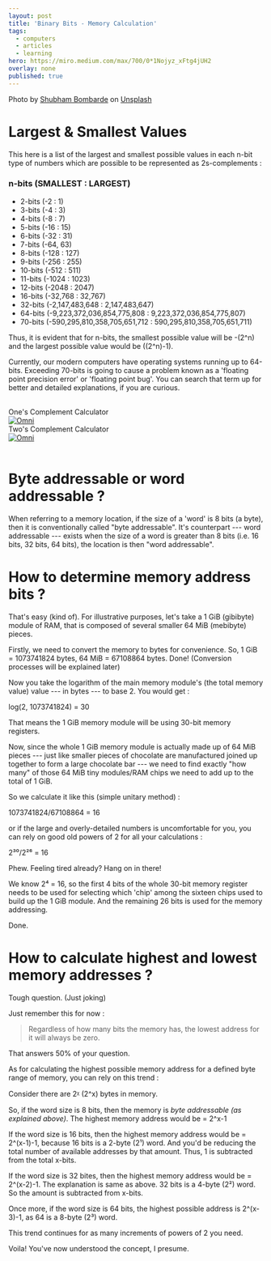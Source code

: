 ```yaml
---
layout: post
title: 'Binary Bits - Memory Calculation'
tags:
  - computers
  - articles
  - learning
hero: https://miro.medium.com/max/700/0*1Nojyz_xFtg4jUH2
overlay: none
published: true
---
```


Photo by [Shubham Bombarde](https://unsplash.com/@shubhambombarde?utm_source=medium&utm_medium=referral) on [Unsplash](https://unsplash.com/?utm_source=medium&utm_medium=referral)

Largest & Smallest Values
======================================
This here is a list of the largest and smallest possible values in each n-bit type of numbers which are possible to be represented as 2s-complements :


### n-bits (SMALLEST : LARGEST)

-   2-bits (-2 : 1)
-   3-bits (-4 : 3)
-   4-bits (-8 : 7)
-   5-bits (-16 : 15)
-   6-bits (-32 : 31)
-   7-bits (-64, 63)
-   8-bits (-128 : 127)
-   9-bits (-256 : 255)
-   10-bits (-512 : 511)
-   11-bits (-1024 : 1023)
-   12-bits (-2048 : 2047)
-   16-bits (-32,768 : 32,767)
-   32-bits (-2,147,483,648 : 2,147,483,647)
-   64-bits (-9,223,372,036,854,775,808 : 9,223,372,036,854,775,807)
-   70-bits (-590,295,810,358,705,651,712 : 590,295,810,358,705,651,711)

Thus, it is evident that for n-bits, the smallest possible value will be -(2^n) and the largest possible value would be ((2^n)-1).

Currently, our modern computers have operating systems running up to 64-bits. Exceeding 70-bits is going to cause a problem known as a 'floating point precision error' or 'floating point bug'. You can search that term up for better and detailed explanations, if you are curious.

<br />

<div class="omni-calculator" data-calculator="math/ones-complement" data-width="300" data-config='{}' data-currency="CAD" data-show-row-controls="false" data-version="3" data-t="1636175647062">
  <div class="omni-calculator-header">One&#39;s Complement Calculator</div>
  <div class="omni-calculator-footer">
    <a href="https://www.omnicalculator.com/math/ones-complement" target="_blank"><img alt="Omni" class="omni-calculator-logo" src="https://cdn.omnicalculator.com/embed/omni-calculator-logo-long.svg" /></a>
  </div>
<script async src="https://cdn.omnicalculator.com/sdk.js"></script>
<div class="omni-calculator" data-calculator="math/twos-complement" data-width="300" data-config='{}' data-currency="CAD" data-show-row-controls="false" data-version="3" data-t="1636175742031">
  <div class="omni-calculator-header">Two&#39;s Complement Calculator</div>
  <div class="omni-calculator-footer">
    <a href="https://www.omnicalculator.com/math/twos-complement" target="_blank"><img alt="Omni" class="omni-calculator-logo" src="https://cdn.omnicalculator.com/embed/omni-calculator-logo-long.svg" /></a>
  </div>
</div>
<script async src="https://cdn.omnicalculator.com/sdk.js"></script>

<br />


Byte addressable or word addressable ?
======================================

When referring to a memory location, if the size of a 'word' is 8 bits (a byte), then it is conventionally called "byte addressable". It's counterpart --- word addressable --- exists when the size of a word is greater than 8 bits (i.e. 16 bits, 32 bits, 64 bits), the location is then "word addressable".

How to determine memory address bits ?
======================================

That's easy (kind of). For illustrative purposes, let's take a 1 GiB (gibibyte) module of RAM, that is composed of several smaller 64 MiB (mebibyte) pieces.

Firstly, we need to convert the memory to bytes for convenience. So, 1 GiB = 1073741824 bytes, 64 MiB = 67108864 bytes. Done! (Conversion processes will be explained later)

Now you take the logarithm of the main memory module's (the total memory value) value --- in bytes --- to base 2. You would get :

log(2, 1073741824) = 30

That means the 1 GiB memory module will be using 30-bit memory registers.

Now, since the whole 1 GiB memory module is actually made up of 64 MiB pieces --- just like smaller pieces of chocolate are manufactured joined up together to form a large chocolate bar --- we need to find exactly "how many" of those 64 MiB tiny modules/RAM chips we need to add up to the total of 1 GiB.

So we calculate it like this (simple unitary method) :

1073741824/67108864 = 16

or if the large and overly-detailed numbers is uncomfortable for you, you can rely on good old powers of 2 for all your calculations :

2³⁰/2²⁶ = 16

Phew. Feeling tired already? Hang on in there!

We know 2⁴ = 16, so the first 4 bits of the whole 30-bit memory register needs to be used for selecting which 'chip' among the sixteen chips used to build up the 1 GiB module. And the remaining 26 bits is used for the memory addressing.

Done.

How to calculate highest and lowest memory addresses ?
======================================================

Tough question. (Just joking)

Just remember this for now :

> Regardless of how many bits the memory has, the lowest address for it will always be zero.

That answers 50% of your question.

As for calculating the highest possible memory address for a defined byte range of memory, you can rely on this trend :

Consider there are 2ᵡ (2^x) bytes in memory.

So, if the word size is 8 bits, then the memory is *byte addressable (as explained above)*. The highest memory address would be = 2^x-1

If the word size is 16 bits, then the highest memory address would be = 2^(x-1)-1, because 16 bits is a 2-byte (2¹) word. And you'd be reducing the total number of available addresses by that amount. Thus, 1 is subtracted from the total x-bits.

If the word size is 32 bites, then the highest memory address would be = 2^(x-2)-1. The explanation is same as above. 32 bits is a 4-byte (2²) word. So the amount is subtracted from x-bits.

Once more, if the word size is 64 bits, the highest possible address is 2^(x-3)-1, as 64 is a 8-byte (2³) word.

This trend continues for as many increments of powers of 2 you need.

Voila! You've now understood the concept, I presume.

